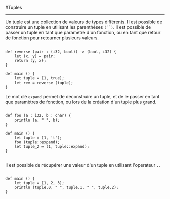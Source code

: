#Tuples
<hr>

Un tuple est une collection de valeurs de types différents. Il est possible de construire un tuple en utilisant les parenthèses `(``)`.
Il est possible de passer un tuple en tant que paramètre d'un fonction, ou en tant que retour de fonction pour retourner plusieurs valeurs.

```ymir

def reverse (pair : (i32, bool)) -> (bool, i32) {
	let (x, y) = pair;
	return (y, x);
}

def main () {
    let tuple = (1, true);
    let rev = reverse (tuple);    
}

```

Le mot clé `expand` permet de deconstruire un tuple, et de le passer
en tant que paramètres de fonction, ou lors de la création d'un tuple
plus grand.


```ymir

def foo (a : i32, b : char) {
    println (a, " ", b);
}

def main () {
    let tuple = (1, 't');
    foo (tuple::expand);
    let tuple_2 = (1, tuple::expand);
}
	
```

Il est possible de récupérer une valeur d'un tuple en utilisant l'operateur `.`.

```ymir

def main () {
    let tuple = (1, 2, 3);
    println (tuple.0, " ", tuple.1, " ", tuple.2);
}

```
